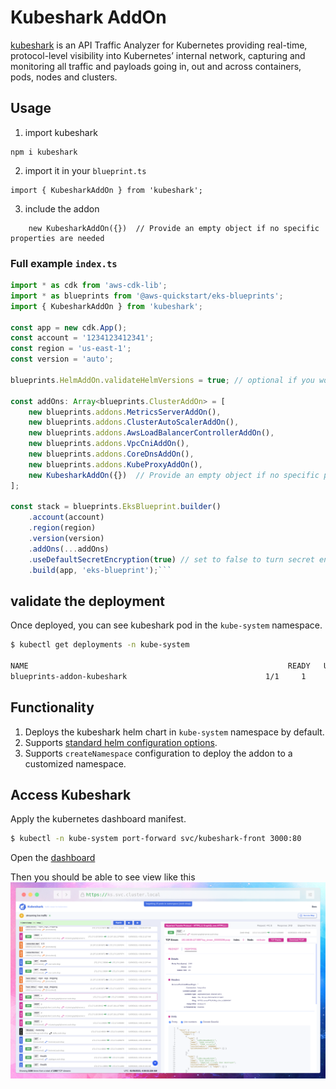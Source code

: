 # Kubeshark AddOn

[kubeshark](https://github.com/kubeshark/kubeshark)  is an API Traffic Analyzer for Kubernetes providing real-time, protocol-level visibility into Kubernetes’ internal network, capturing and monitoring all traffic and payloads going in, out and across containers, pods, nodes and clusters.

## Usage
1. import kubeshark
```
npm i kubeshark
```
2. import it in your `blueprint.ts`
```
import { KubesharkAddOn } from 'kubeshark';
```

3. include the addon
```
    new KubesharkAddOn({})  // Provide an empty object if no specific properties are needed
```


### Full example **`index.ts`**
```typescript
import * as cdk from 'aws-cdk-lib';
import * as blueprints from '@aws-quickstart/eks-blueprints';
import { KubesharkAddOn } from 'kubeshark';

const app = new cdk.App();
const account = '1234123412341';
const region = 'us-east-1';
const version = 'auto';

blueprints.HelmAddOn.validateHelmVersions = true; // optional if you would like to check for newer versions

const addOns: Array<blueprints.ClusterAddOn> = [
    new blueprints.addons.MetricsServerAddOn(),
    new blueprints.addons.ClusterAutoScalerAddOn(),
    new blueprints.addons.AwsLoadBalancerControllerAddOn(),
    new blueprints.addons.VpcCniAddOn(),
    new blueprints.addons.CoreDnsAddOn(),
    new blueprints.addons.KubeProxyAddOn(),
    new KubesharkAddOn({})  // Provide an empty object if no specific properties are needed
];

const stack = blueprints.EksBlueprint.builder()
    .account(account)
    .region(region)
    .version(version)
    .addOns(...addOns)
    .useDefaultSecretEncryption(true) // set to false to turn secret encryption off (non-production/demo cases)
    .build(app, 'eks-blueprint');```
```
## validate the deployment
Once deployed, you can see kubeshark pod in the `kube-system` namespace.

```sh
$ kubectl get deployments -n kube-system

NAME                                                          READY   UP-TO-DATE   AVAILABLE   AGE
blueprints-addon-kubeshark                               1/1     1            1           20m
```

## Functionality

1. Deploys the kubeshark helm chart in `kube-system` namespace by default.
2. Supports [standard helm configuration options](./index.md#standard-helm-add-on-configuration-options).
3. Supports `createNamespace` configuration to deploy the addon to a customized namespace.

## Access Kubeshark

Apply the kubernetes dashboard manifest.

```sh
$ kubectl -n kube-system port-forward svc/kubeshark-front 3000:80
```


Open the [dashboard](http://localhost:3000)

Then you should be able to see view like this
![dashboard](https://raw.githubusercontent.com/kubeshark/assets/master/png/kubeshark-ui.png)

